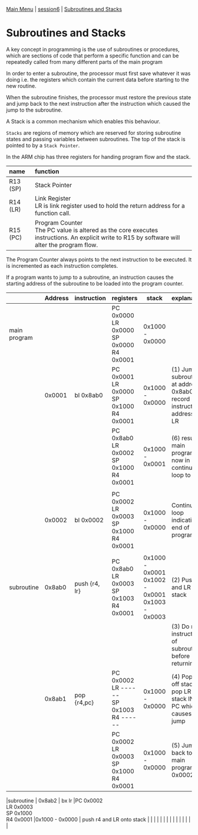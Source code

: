 [Main Menu](../../sessions/README.md) | [session6](../session6/) | [Subroutines and Stacks](../docs/stacks-routines.md)

# Subroutines and Stacks

A key concept in programming is the use of subroutines or procedures, which are sections of code that perform a specific function and can be repeatedly called from many different parts of the main program

In order to enter a subroutine, the processor must first save whatever it was doing i.e. the registers which contain the current data before starting to the new routine.

When the subroutine finishes, the processor must restore the previous state and jump back to the next instruction after the instruction which caused the jump to the subroutine.

A Stack is a common mechanism which enables this behaviour.

`Stacks` are regions of memory which are reserved for storing subroutine states and passing variables between subroutines.
The top of the stack is pointed to by a `Stack Pointer`.

In the ARM chip has three registers for handing program flow and the stack.

| name               | function                        |
|:-------------------|:--------------------------------|
|R13 (SP)            | Stack Pointer                   |
|R14 (LR)            | Link Register<BR>LR is link register used to hold the return address for a function call.                   |
|R15 (PC)            | Program Counter<BR> The PC value is altered as the core executes instructions. An explicit write to R15 by software will alter the program flow. |

The Program Counter always points to the next instruction to be executed. 
It is incremented as each instruction completes.

If a program wants to jump to a subroutine, an instruction causes the starting address of the subroutine to be loaded into the program counter.

|                     |Address | instruction       |  registers                                         | stack                                                   |explanation    |
|:--------------------|:-------|:------------------|:---------------------------------------------------|---------------------------------------------------------|---------------|
|main program         |        |                   |PC 0x0000<BR>LR 0x0000<BR>SP 0x0000<BR>R4 0x0001    |0x1000 - 0x0000                                          |               |
|                     | 0x0001 | bl 0x8ab0         |PC 0x0001<BR>LR 0x0000<BR>SP 0x1000<BR>R4 0x0001    |0x1000 - 0x0000                                          |(1) Jump to subroutine at address  0x8ab0<BR>record next instruction address in LR |
|                     |        |                   |PC 0x8ab0<BR>LR 0x0002<BR>SP 0x1000<BR>R4 0x0001    |0x1000 - 0x0001                                          |(6) resume main program - now in continuous loop to end              |
|                     |        |                   |                                                    |                                                         |               |
|                     | 0x0002 | bl 0x0002         |PC 0x0002<BR>LR 0x0003<BR>SP 0x1000<BR>R4 0x0001    |0x1000 - 0x0000                                          |Continuous loop indicating end of program |      
|                     |        |                   |                                                    |                                                         |               |
|subroutine           | 0x8ab0 | push {r4, lr}     |PC 0x8ab0<BR>LR 0x0003<BR>SP 0x1003<BR>R4 0x0001    |0x1000 - 0x0001<BR>0x1002 - 0x0001<BR>0x1003 - 0x0003<BR>|(2) Push r4 and LR onto stack              |
|                     |        |                   |                                                    |                                                         |(3) Do main instructions of subroutine before returning              |
|                     | 0x8ab1 | pop {r4,pc}       |PC 0x0002<BR>LR ------<BR>SP 0x1003<BR>R4 ------    |0x1000 - 0x0000                                          |(4) Pop r4 off stack pop LR off stack INTO PC which causes a jump  |
|                     |        |                   |PC 0x0002<BR>LR 0x0003<BR>SP 0x1000<BR>R4 0x0001    |0x1000 - 0x0000                                          |(5) Jump back to main program at 0x0002              |





|subroutine           | 0x8ab2 | bx lr         |PC 0x0002<BR>LR 0x0003<BR>SP 0x1000<BR>R4 0x0001    |0x1000 - 0x0000 |  push r4 and LR onto stack              |
|                     |        |                   |                                                    |                 |               |
|                     |        |                   |                                                    |                 |               |